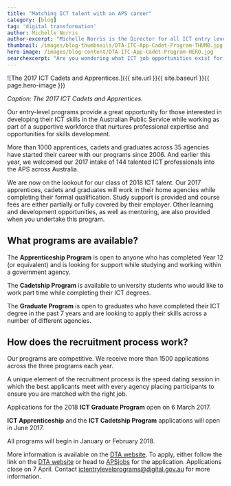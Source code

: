 ```yaml
---
title: "Matching ICT talent with an APS career"
category: [blog]
tag: 'digital transformation'
author: Michelle Norris           
author-excerpt: "Michelle Norris is the Director for all ICT entry level programs."
thumbnail: /images/blog-thumbnails/DTA-ITC-App-Cadet-Program-THUMB.jpg
hero-image: /images/blog-content/DTA-ITC-App-Cadet-Program-HERO.jpg
searchexcerpt: "Are you wondering what ICT job opportunities exist for you to begin your career in the Australian Public Service?"
---
```


![The 2017 ICT Cadets and Apprentices.]({{ site.url }}{{ site.baseurl }}{{ page.hero-image }})

*Caption: The 2017 ICT Cadets and Apprentices.*

Our entry-level programs provide a great opportunity for those interested in developing their ICT skills in the Australian Public Service while working as part of a supportive workforce that nurtures professional expertise and opportunities for skills development.  

More than 1000 apprentices, cadets and graduates across 35 agencies have started their career with our programs since 2006. And earlier this year, we welcomed our 2017 intake of 144 talented ICT professionals into the APS across Australia. 

We are now on the lookout for our class of 2018 ICT talent. Our 2017 apprentices, cadets and graduates will work in their home agencies while completing their formal qualification. Study support is provided and course fees are either partially or fully covered by their employer. Other learning and development opportunities, as well as mentoring, are also provided when you undertake this program.

## What programs are available? 

The **Apprenticeship Program** is open to anyone who has completed Year 12 (or equivalent) and is looking for support while studying and working within a government agency.

The **Cadetship Program** is available to university students who would like to work part time while completing their ICT degrees. 

The **Graduate Program** is open to graduates who have completed their ICT degree in the past 7 years and are looking to apply their skills across a number of different agencies.

## How does the recruitment process work?

Our programs are competitive. We receive more than 1500 applications across the three programs each year. 

A unique element of the recruitment process is the speed dating session in which the best applicants meet with every agency placing participants to ensure you are matched with the right job. 

Applications for the 2018 **ICT Graduate Program** open on 6 March 2017.  

**ICT Apprenticeship** and the **ICT Cadetship Program** applications will open in June 2017. 

All programs will begin in January or February 2018. 

More information is available on the [DTA website](https://www.dta.gov.au/what-we-do/policies-and-programs/ict-entry/). To apply, either follow the link on the [DTA website](https://www.dta.gov.au/who-we-are/corporate/jobs/#op-170375-2018-australian-government-ict-graduate-program) or head to [APSjobs](https://www.apsjobs.gov.au) for the application. Applications close on 7 April. Contact [ictentrylevelprograms@digital.gov.au](mailto:ictentrylevelprograms@digital.gov.au) for more information. 
